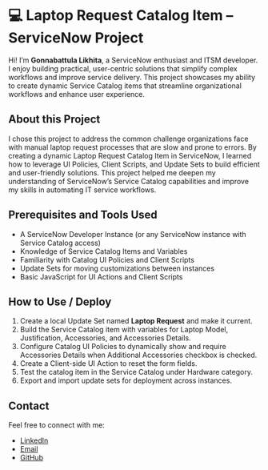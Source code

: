 # 💻 Laptop Request Catalog Item – ServiceNow Project

Hi! I’m **Gonnabattula Likhita**, a ServiceNow enthusiast and ITSM developer. I enjoy building practical, user-centric solutions that simplify complex workflows and improve service delivery. This project showcases my ability to create dynamic Service Catalog items that streamline organizational workflows and enhance user experience.

## About this Project

I chose this project to address the common challenge organizations face with manual laptop request processes that are slow and prone to errors. By creating a dynamic Laptop Request Catalog Item in ServiceNow, I learned how to leverage UI Policies, Client Scripts, and Update Sets to build efficient and user-friendly solutions. This project helped me deepen my understanding of ServiceNow’s Service Catalog capabilities and improve my skills in automating IT service workflows.

## Prerequisites and Tools Used

- A ServiceNow Developer Instance (or any ServiceNow instance with Service Catalog access)  
- Knowledge of Service Catalog Items and Variables  
- Familiarity with Catalog UI Policies and Client Scripts  
- Update Sets for moving customizations between instances  
- Basic JavaScript for UI Actions and Client Scripts  


## How to Use / Deploy

1. Create a local Update Set named **Laptop Request** and make it current.  
2. Build the Service Catalog item with variables for Laptop Model, Justification, Accessories, and Accessories Details.  
3. Configure Catalog UI Policies to dynamically show and require Accessories Details when Additional Accessories checkbox is checked.  
4. Create a Client-side UI Action to reset the form fields.  
5. Test the catalog item in the Service Catalog under Hardware category.  
6. Export and import update sets for deployment across instances.

## Contact

Feel free to connect with me:

- [LinkedIn](https://www.linkedin.com/in/likitha-gonnabattula-88b8a8267)  
- [Email](mailto:likithagonnabattula@gmail.com)  
- [GitHub](https://github.com/likithagonnabattula)  
